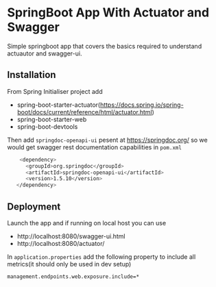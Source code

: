 
# SpringBoot App With Actuator and Swagger

Simple springboot app that covers the basics required to understand actuautor and swagger-ui.


## Installation

From Spring Initialiser project add 
+ spring-boot-starter-actuator(https://docs.spring.io/spring-boot/docs/current/reference/html/actuator.html)
+ spring-boot-starter-web
+ spring-boot-devtools

Then add `springdoc-openapi-ui` pesent at https://springdoc.org/ so we would get swagger rest documentation capabilities in `pom.xml`

```bash
    <dependency>
      <groupId>org.springdoc</groupId>
      <artifactId>springdoc-openapi-ui</artifactId>
      <version>1.5.10</version>
   </dependency>
```
    
## Deployment

Launch the app and if running on local host you can use
+ http://localhost:8080/swagger-ui.html
+ http://localhost:8080/actuator/


In `application.properties` add the following property to include all metrics(it should only be used in dev setup)

```bash
management.endpoints.web.exposure.include=*
```


  
